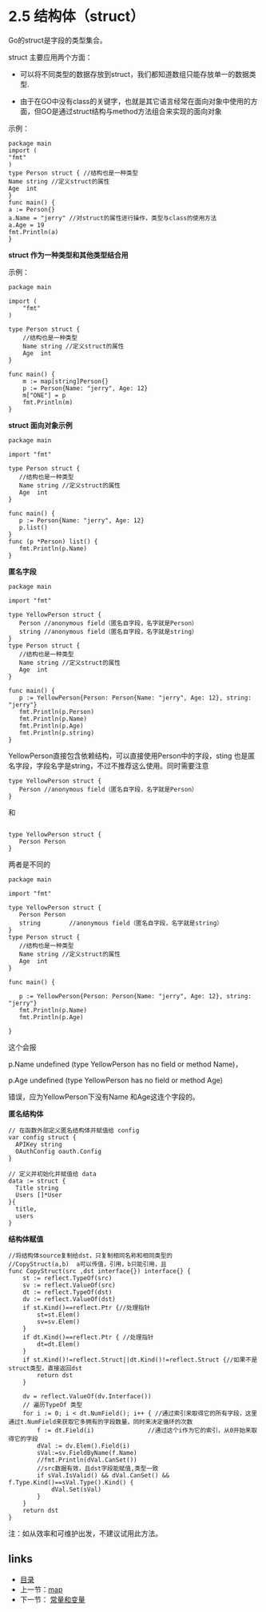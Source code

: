 # **2.5 结构体（struct）**

Go的struct是字段的类型集合。

struct 主要应用两个方面：

- 可以将不同类型的数据存放到struct，我们都知道数组只能存放单一的数据类型.

- 由于在GO中没有class的关键字，也就是其它语言经常在面向对象中使用的方面，但GO是通过struct结构与method方法组合来实现的面向对象

示例：

```
package main
import (
"fmt"
)
type Person struct { //结构也是一种类型
Name string //定义struct的属性
Age  int
}
func main() {
a := Person{}
a.Name = "jerry" //对struct的属性进行操作，类型与class的使用方法
a.Age = 19
fmt.Println(a)
}
```

**struct 作为一种类型和其他类型结合用**

示例：

```
package main

import (
	"fmt"
)

type Person struct {
	//结构也是一种类型
	Name string //定义struct的属性
	Age  int
}

func main() {
	m := map[string]Person{}
	p := Person{Name: "jerry", Age: 12}
	m["ONE"] = p
	fmt.Println(m)
}

```

**struct 面向对象示例**

```
package main

import "fmt"

type Person struct {
   //结构也是一种类型
   Name string //定义struct的属性
   Age  int
}

func main() {   
   p := Person{Name: "jerry", Age: 12}
   p.list()
}
func (p *Person) list() {
   fmt.Println(p.Name)
}
```

**匿名字段**

```
package main

import "fmt"

type YellowPerson struct {
   Person //anonymous field（匿名自字段，名字就是Person）
   string //anonymous field（匿名自字段，名字就是string）
}
type Person struct {
   //结构也是一种类型
   Name string //定义struct的属性
   Age  int
}

func main() {
   p := YellowPerson{Person: Person{Name: "jerry", Age: 12}, string: "jerry"}
   fmt.Println(p.Person)
   fmt.Println(p.Name)
   fmt.Println(p.Age)
   fmt.Println(p.string)
}
```

YellowPerson直接包含依赖结构，可以直接使用Person中的字段，sting 也是匿名字段，字段名字是string，不过不推荐这么使用。同时需要注意

```
type YellowPerson struct {
   Person //anonymous field（匿名自字段，名字就是Person）   
}

```

和

```

type YellowPerson struct {
   Person Person 
}
```

两者是不同的

```
package main

import "fmt"

type YellowPerson struct {
   Person Person 
   string        //anonymous field（匿名自字段，名字就是string）
}
type Person struct {
   //结构也是一种类型
   Name string //定义struct的属性
   Age  int
}

func main() {

   p := YellowPerson{Person: Person{Name: "jerry", Age: 12}, string: "jerry"}
   fmt.Println(p.Name)
   fmt.Println(p.Age)

}
```

这个会报

p.Name undefined (type YellowPerson has no field or method Name)，

p.Age undefined (type YellowPerson has no field or method Age)

错误，应为YellowPerson下没有Name 和Age这连个字段的。

**匿名结构体**

```
// 在函数外部定义匿名结构体并赋值给 config
var config struct {
  APIKey string
  OAuthConfig oauth.Config
}

// 定义并初始化并赋值给 data
data := struct {
  Title string
  Users []*User
}{
  title,
  users
}
```
**结构体赋值**
````
//将结构体source复制给dst，只复制相同名称和相同类型的
//CopyStruct(a,b)  a可以传值，引用，b只能引用，且
func CopyStruct(src ,dst interface{}) interface{} {
	st := reflect.TypeOf(src)
	sv := reflect.ValueOf(src)
	dt := reflect.TypeOf(dst)
	dv := reflect.ValueOf(dst)
	if st.Kind()==reflect.Ptr {//处理指针
		st=st.Elem()
		sv=sv.Elem()
	}
	if dt.Kind()==reflect.Ptr { //处理指针
		dt=dt.Elem()
	}
	if st.Kind()!=reflect.Struct||dt.Kind()!=reflect.Struct {//如果不是struct类型，直接返回dst
		return dst
	}

	dv = reflect.ValueOf(dv.Interface())
	// 遍历TypeOf 类型
	for i := 0; i < dt.NumField(); i++ { //通过索引来取得它的所有字段，这里通过t.NumField来获取它多拥有的字段数量，同时来决定循环的次数
		f := dt.Field(i)               //通过这个i作为它的索引，从0开始来取得它的字段
		dVal := dv.Elem().Field(i)
		sVal:=sv.FieldByName(f.Name)
		//fmt.Println(dVal.CanSet())
		//src数据有效，且dst字段能赋值,类型一致
		if sVal.IsValid() && dVal.CanSet() && f.Type.Kind()==sVal.Type().Kind() {
			dVal.Set(sVal)
		}
	}
	return dst
}
````
注：如从效率和可维护出发，不建议试用此方法。

## links

- [目录](/zh/preface.md)
- 上一节：[map](/zh/2.4.md)
- 下一节： [常量和变量](/zh/2.6.md)